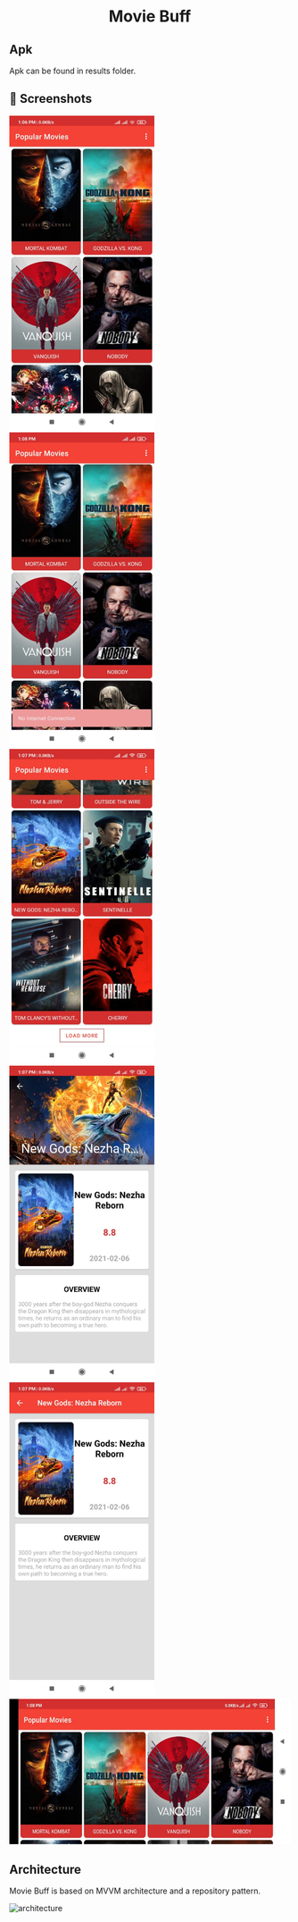 <h1 align="center">Movie Buff</h1>

## Apk
Apk can be found in results folder.

## :camera_flash: Screenshots
<img src="/results/screenshot_1.jpeg" width="260">&emsp;<img src="/results/screenshot_2.jpeg" width="260">&emsp;<img src="/results/screenshot_3.jpeg" width="260">&emsp;<img src="/results/screenshot_4.jpeg" width="260">&emsp;<img src="/results/screenshot_5.jpeg" width="260">&emsp;<img src="/results/screenshot_6.jpeg" height="260">

## Architecture
Movie Buff is based on MVVM architecture and a repository pattern.

![architecture](https://user-images.githubusercontent.com/24237865/77502018-f7d36000-6e9c-11ea-92b0-1097240c8689.png)
